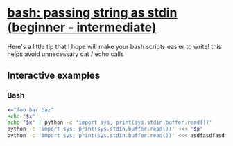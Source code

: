 # [bash: passing string as stdin (beginner - intermediate)](https://youtu.be/Xf_82stIbB8)

Here's a little tip that I hope will make your bash scripts easier to write!  this helps avoid unnecessary cat / echo calls

## Interactive examples

### Bash

```bash
x="foo bar baz"
echo "$x"
echo "$x" | python -c 'import sys; print(sys.stdin.buffer.read())'
python -c 'import sys; print(sys.stdin.buffer.read())' <<< "$x"
python -c 'import sys; print(sys.stdin.buffer.read())' <<< asdfasdfasdf
```

